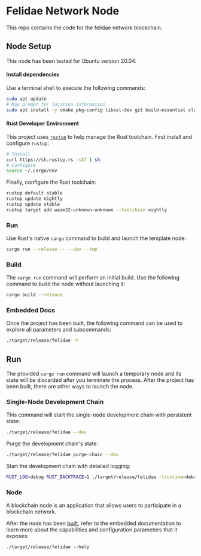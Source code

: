 # Felidae Network Node

This repo contains the code for the felidae network blockchain.

## Node Setup

This node has been tested for Ubuntu version 20.04.

#### Install dependencies

Use a terminal shell to execute the following commands:

```bash
sudo apt update
# May prompt for location information
sudo apt install -y cmake pkg-config libssl-dev git build-essential clang libclang-dev curl
```
#### Rust Developer Environment

This project uses [`rustup`](https://rustup.rs/) to help manage the Rust toolchain. First install
and configure `rustup`:

```bash
# Install
curl https://sh.rustup.rs -sSf | sh
# Configure
source ~/.cargo/env
```

Finally, configure the Rust toolchain:

```bash
rustup default stable
rustup update nightly
rustup update stable
rustup target add wasm32-unknown-unknown --toolchain nightly
```

### Run

Use Rust's native `cargo` command to build and launch the template node:

```sh
cargo run --release -- --dev --tmp
```

### Build

The `cargo run` command will perform an initial build. Use the following command to build the node
without launching it:

```sh
cargo build --release
```

### Embedded Docs

Once the project has been built, the following command can be used to explore all parameters and
subcommands:

```sh
./target/release/felidae -h
```

## Run

The provided `cargo run` command will launch a temporary node and its state will be discarded after
you terminate the process. After the project has been built, there are other ways to launch the
node.

### Single-Node Development Chain

This command will start the single-node development chain with persistent state:

```bash
./target/release/felidae --dev
```

Purge the development chain's state:

```bash
./target/release/felidae purge-chain --dev
```

Start the development chain with detailed logging:

```bash
RUST_LOG=debug RUST_BACKTRACE=1 ./target/release/felidae -lruntime=debug --dev
```

### Node

A blockchain node is an application that allows users to participate in a blockchain network.

After the node has been [built](#build), refer to the embedded documentation to learn more about the
capabilities and configuration parameters that it exposes:

```shell
./target/release/felidae --help
```
